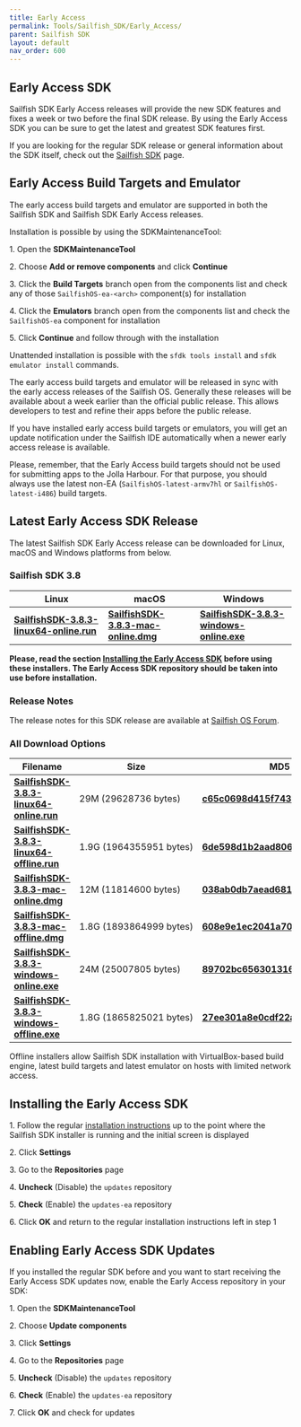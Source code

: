```yaml
---
title: Early Access
permalink: Tools/Sailfish_SDK/Early_Access/
parent: Sailfish SDK
layout: default
nav_order: 600
---
```


## Early Access SDK

Sailfish SDK Early Access releases will provide the new SDK features and fixes a week or two before the final SDK release. By using the Early Access SDK you can be sure to get the latest and greatest SDK features first.

If you are looking for the regular SDK release or general information about the SDK itself, check out the [Sailfish SDK](/Tools/Sailfish_SDK) page.

## Early Access Build Targets and Emulator

The early access build targets and emulator are supported in both the Sailfish SDK and Sailfish SDK Early Access releases.

Installation is possible by using the SDKMaintenanceTool:

1\. Open the **SDKMaintenanceTool**

2\. Choose **Add or remove components** and click **Continue**

3\. Click the **Build Targets** branch open from the components list and check any of those `SailfishOS-ea-<arch>` component(s) for installation

4\. Click the **Emulators** branch open from the components list and check the `SailfishOS-ea` component for installation

5\. Click **Continue** and follow through with the installation

Unattended installation is possible with the `sfdk tools install` and `sfdk emulator install` commands.

The early access build targets and emulator will be released in sync with the early access releases of the Sailfish OS. Generally these releases will be available about a week earlier than the official public release. This allows developers to test and refine their apps before the public release.

If you have installed early access build targets or emulators, you will get an update notification under the Sailfish IDE automatically when a newer early access release is available.

Please, remember, that the Early Access build targets should not be used for submitting apps to the Jolla Harbour. For that purpose, you should always use the latest non-EA (`SailfishOS-latest-armv7hl` or `SailfishOS-latest-i486`) build targets.

## Latest Early Access SDK Release

The latest Sailfish SDK Early Access release can be downloaded for Linux, macOS and Windows platforms from below.

### **Sailfish SDK 3.8**

| Linux                                                                                                                                 | macOS                                                                                                                         | Windows                                                                                                                               |
| ------------------------------------------------------------------------------------------------------------------------------------- | ----------------------------------------------------------------------------------------------------------------------------- | ------------------------------------------------------------------------------------------------------------------------------------- |
| [**SailfishSDK-3.8.3-linux64-online.run**](https://releases.sailfishos.org/sdk/installers/3.8.3/SailfishSDK-3.8.3-linux64-online.run) | [**SailfishSDK-3.8.3-mac-online.dmg**](https://releases.sailfishos.org/sdk/installers/3.8.3/SailfishSDK-3.8.3-mac-online.dmg) | [**SailfishSDK-3.8.3-windows-online.exe**](https://releases.sailfishos.org/sdk/installers/3.8.3/SailfishSDK-3.8.3-windows-online.exe) |

**Please, read the section [Installing the Early Access SDK](/Tools/Sailfish_SDK/Early_Access#installing-the-early-access-sdk) before using these installers. The Early Access SDK repository should be taken into use before installation.**

### Release Notes

The release notes for this SDK release are available at [Sailfish OS Forum](https://forum.sailfishos.org/t/10195).

### All Download Options

| Filename                                                                                                                                | Size                    | MD5 Hash                                                                                                                               |
| --------------------------------------------------------------------------------------------------------------------------------------- | ----------------------- | -------------------------------------------------------------------------------------------------------------------------------------- |
| [**SailfishSDK-3.8.3-linux64-online.run**](https://releases.sailfishos.org/sdk/installers/3.8.3/SailfishSDK-3.8.3-linux64-online.run)   | 29M (29628736 bytes)    | [**c65c0698d415f743942b9820fbdff714**](https://releases.sailfishos.org/sdk/installers/3.8.3/SailfishSDK-3.8.3-linux64-online.run.md5)  |
| [**SailfishSDK-3.8.3-linux64-offline.run**](https://releases.sailfishos.org/sdk/installers/3.8.3/SailfishSDK-3.8.3-linux64-offline.run) | 1.9G (1964355951 bytes) | [**6de598d1b2aad806c6d984f7f785f1f7**](https://releases.sailfishos.org/sdk/installers/3.8.3/SailfishSDK-3.8.3-linux64-offline.run.md5) |
| [**SailfishSDK-3.8.3-mac-online.dmg**](https://releases.sailfishos.org/sdk/installers/3.8.3/SailfishSDK-3.8.3-mac-online.dmg)           | 12M (11814600 bytes)    | [**038ab0db7aead6814dffed69d125ee07**](https://releases.sailfishos.org/sdk/installers/3.8.3/SailfishSDK-3.8.3-mac-online.dmg.md5)      |
| [**SailfishSDK-3.8.3-mac-offline.dmg**](https://releases.sailfishos.org/sdk/installers/3.8.3/SailfishSDK-3.8.3-mac-offline.dmg)         | 1.8G (1893864999 bytes) | [**608e9e1ec2041a70538736184f9c516d**](https://releases.sailfishos.org/sdk/installers/3.8.3/SailfishSDK-3.8.3-mac-offline.dmg.md5)     |
| [**SailfishSDK-3.8.3-windows-online.exe**](https://releases.sailfishos.org/sdk/installers/3.8.3/SailfishSDK-3.8.3-windows-online.exe)   | 24M (25007805 bytes)    | [**89702bc656301316f447703b166fc72e**](https://releases.sailfishos.org/sdk/installers/3.8.3/SailfishSDK-3.8.3-windows-online.exe.md5)  |
| [**SailfishSDK-3.8.3-windows-offline.exe**](https://releases.sailfishos.org/sdk/installers/3.8.3/SailfishSDK-3.8.3-windows-offline.exe) | 1.8G (1865825021 bytes) | [**27ee301a8e0cdf22a8777efa5974adb2**](https://releases.sailfishos.org/sdk/installers/3.8.3/SailfishSDK-3.8.3-windows-offline.exe.md5) |

Offline installers allow Sailfish SDK installation with VirtualBox-based build engine, latest build targets and latest emulator on hosts with limited network access.

## Installing the Early Access SDK

1\. Follow the regular [installation instructions](/Tools/Sailfish_SDK/Installation) up to the point where the Sailfish SDK installer is running and the initial screen is displayed

2\. Click **Settings**

3\. Go to the **Repositories** page

4\. **Uncheck** (Disable) the `updates` repository

5\. **Check** (Enable) the `updates-ea` repository

6\. Click **OK** and return to the regular installation instructions left in step 1

## Enabling Early Access SDK Updates

If you installed the regular SDK before and you want to start receiving the Early Access SDK updates now, enable the Early Access repository in your SDK:

1\. Open the **SDKMaintenanceTool**

2\. Choose **Update components**

3\. Click **Settings**

4\. Go to the **Repositories** page

5\. **Uncheck** (Disable) the `updates` repository

6\. **Check** (Enable) the `updates-ea` repository

7\. Click **OK** and check for updates
